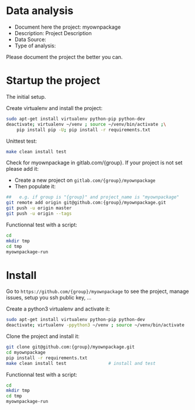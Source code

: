 # Data analysis
- Document here the project: myownpackage
- Description: Project Description
- Data Source:
- Type of analysis:

Please document the project the better you can.

# Startup the project

The initial setup.

Create virtualenv and install the project:
```bash
sudo apt-get install virtualenv python-pip python-dev
deactivate; virtualenv ~/venv ; source ~/venv/bin/activate ;\
    pip install pip -U; pip install -r requirements.txt
```

Unittest test:
```bash
make clean install test
```

Check for myownpackage in gitlab.com/{group}.
If your project is not set please add it:

- Create a new project on `gitlab.com/{group}/myownpackage`
- Then populate it:

```bash
##   e.g. if group is "{group}" and project_name is "myownpackage"
git remote add origin git@github.com:{group}/myownpackage.git
git push -u origin master
git push -u origin --tags
```

Functionnal test with a script:

```bash
cd
mkdir tmp
cd tmp
myownpackage-run
```

# Install

Go to `https://github.com/{group}/myownpackage` to see the project, manage issues,
setup you ssh public key, ...

Create a python3 virtualenv and activate it:

```bash
sudo apt-get install virtualenv python-pip python-dev
deactivate; virtualenv -ppython3 ~/venv ; source ~/venv/bin/activate
```

Clone the project and install it:

```bash
git clone git@github.com:{group}/myownpackage.git
cd myownpackage
pip install -r requirements.txt
make clean install test                # install and test
```
Functionnal test with a script:

```bash
cd
mkdir tmp
cd tmp
myownpackage-run
```
